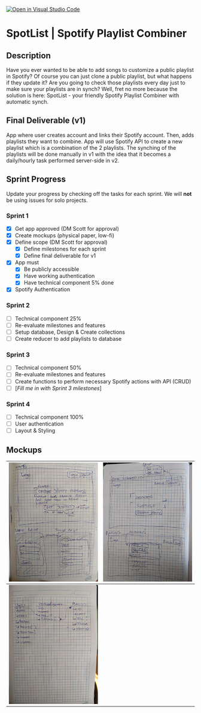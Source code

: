[![Open in Visual Studio Code](https://classroom.github.com/assets/open-in-vscode-c66648af7eb3fe8bc4f294546bfd86ef473780cde1dea487d3c4ff354943c9ae.svg)](https://classroom.github.com/online_ide?assignment_repo_id=8037725&assignment_repo_type=AssignmentRepo)
# SpotList | Spotify Playlist Combiner

## Description

Have you ever wanted to be able to add songs to customize a public playlist in Spotify? Of course you can just clone a public playlist, but what happens if they update it? Are you going to check those playlists every day just to make sure your playlists are in synch? Well, fret no more because the solution is here: SpotList - your friendly Spotify Playlist Combiner with automatic synch.

## Final Deliverable (v1)

App where user creates account and links their Spotify account. Then, adds playlists they want to combine. App will use Spotify API to create a new playlist which is a combination of the 2 playlists. The synching of the playlists will be done manually in v1 with the idea that it becomes a daily/hourly task performed server-side in v2.


## Sprint Progress

Update your progress by checking off the tasks for each sprint. We will **not** be using issues for solo projects.

### Sprint 1

- [x] Get app approved (DM Scott for approval)
- [x] Create mockups (physical paper, low-fi)
- [x] Define scope (DM Scott for approval)
  - [x] Define milestones for each sprint
  - [x] Define final deliverable for v1
- [x] App must
  - [x] Be publicly accessible
  - [x] Have working authentication
  - [x] Have technical component 5% done
- [x] Spotify Authentication

### Sprint 2

- [ ] Technical component 25%
- [ ] Re-evaluate milestones and features
- [ ] Setup database, Design & Create collections
- [ ] Create reducer to add playlists to database

### Sprint 3

- [ ] Technical component 50%
- [ ] Re-evaluate milestones and features
- [ ] Create functions to perform necessary Spotify actions with API (CRUD)
- [ ] [*Fill me in with Sprint 3 milestones*]

### Sprint 4

- [ ] Technical component 100%
- [ ] User authentication
- [ ] Layout & Styling

## Mockups


| ![Homepage mockup](mockups/PXL_20220620_195042607.jpg) | ![LoggedIn view](mockups/PXL_20220620_195104895.jpg) |
|----------------------------------------------------------------------|----------------------------------------------------------------------|
| ![Collections](mockups/PXL_20220620_195113114.MP.jpg) |
